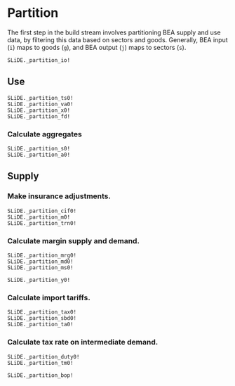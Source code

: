 # Partition

The first step in the build stream involves partitioning BEA supply and use data, by
filtering this data based on sectors and goods. Generally, BEA input (`i`) maps to goods
(`g`), and BEA output (`j`) maps to sectors (`s`).

```@docs
SLiDE._partition_io!
```

## Use

```@docs
SLiDE._partition_ts0!
SLiDE._partition_va0!
SLiDE._partition_x0!
SLiDE._partition_fd!
```

### Calculate aggregates

```@docs
SLiDE._partition_s0!
SLiDE._partition_a0!
```

## Supply

### Make insurance adjustments.

```@docs
SLiDE._partition_cif0!
SLiDE._partition_m0!
SLiDE._partition_trn0!
```

### Calculate margin supply and demand.

```@docs
SLiDE._partition_mrg0!
SLiDE._partition_md0!
SLiDE._partition_ms0!
```

```@docs
SLiDE._partition_y0!
```

### Calculate import tariffs.

```@docs
SLiDE._partition_tax0!
SLiDE._partition_sbd0!
SLiDE._partition_ta0!
```

### Calculate tax rate on intermediate demand.

```@docs
SLiDE._partition_duty0!
SLiDE._partition_tm0!
```

```@docs
SLiDE._partition_bop!
```